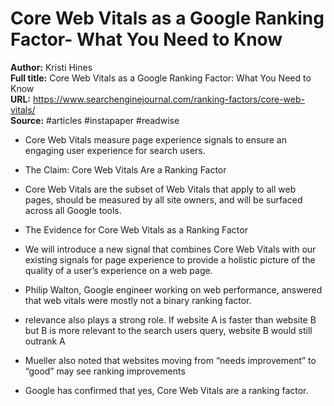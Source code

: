 # Core Web Vitals as a Google Ranking Factor- What You Need to Know

**Author:** Kristi Hines  
**Full title:** Core Web Vitals as a Google Ranking Factor: What You Need to Know  
**URL:** https://www.searchenginejournal.com/ranking-factors/core-web-vitals/  
**Source:** #articles #instapaper #readwise

- Core Web Vitals measure page experience signals to ensure an engaging user experience for search users. 
   
- The Claim: Core Web Vitals Are a Ranking Factor 
   
- Core Web Vitals are the subset of Web Vitals that apply to all web pages, should be measured by all site owners, and will be surfaced across all Google tools. 
   
- The Evidence for Core Web Vitals as a Ranking Factor 
   
- We will introduce a new signal that combines Core Web Vitals with our existing signals for page experience to provide a holistic picture of the quality of a user’s experience on a web page. 
   
- Philip Walton, Google engineer working on web performance, answered that web vitals were mostly not a binary ranking factor. 
   
- relevance also plays a strong role. If website A is faster than website B but B is more relevant to the search users query, website B would still outrank A 
   
- Mueller also noted that websites moving from “needs improvement” to “good” may see ranking improvements 
   
- Google has confirmed that yes, Core Web Vitals are a ranking factor. 
   
